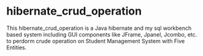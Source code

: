 # hibernate_crud_operation
This hibernate_crud_operation is a Java hibernate and my sql workbench based system including GUI components like JFrame, Jpanel, Jcombo, etc. to perdorm crude operation on Student Management System with Five Entities.
